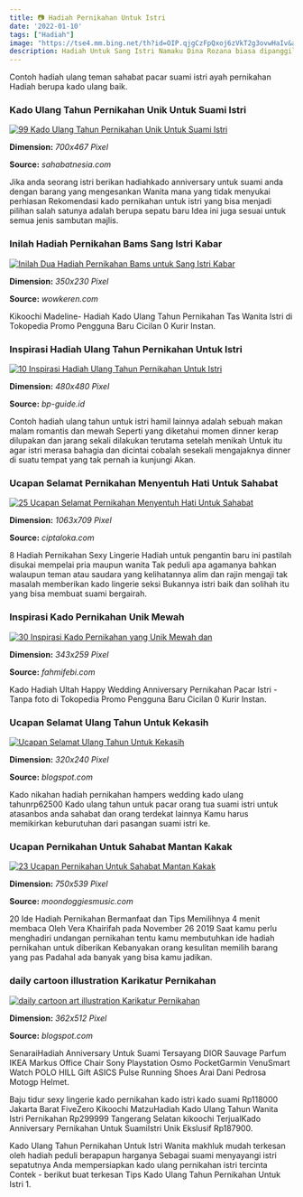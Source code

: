 ```yaml
---
title: 📷 Hadiah Pernikahan Untuk Istri
date: '2022-01-10'
tags: ["Hadiah"]
image: "https://tse4.mm.bing.net/th?id=OIP.qjgCzFpQxoj6zVkT2g3ovwHaIv&amp;pid=15.1"
description: Hadiah Untuk Sang Istri Namaku Dina Rozana biasa dipanggil Dina Aku berasal dari ras Melayu dan tinggal di Kuala Lumpur Malaysia Sehari hari aku bekerja seba
---
```




Contoh hadiah ulang teman sahabat pacar suami istri ayah pernikahan Hadiah berupa kado ulang baik.



### Kado Ulang Tahun Pernikahan Unik Untuk Suami Istri 

[![99 Kado Ulang Tahun Pernikahan Unik Untuk Suami  Istri ](https://sahabatnesia.com/wp-content/uploads/2016/10/coklat.jpg)](https://sahabatnesia.com/wp-content/uploads/2016/10/coklat.jpg)


**Dimension:** _700x467 Pixel_ 

**Source:** _sahabatnesia.com_ 


Jika anda seorang istri berikan hadiahkado anniversary untuk suami anda dengan barang yang mengesankan Wanita mana yang tidak menyukai perhiasan Rekomendasi kado pernikahan untuk istri yang bisa menjadi pilihan salah satunya adalah berupa sepatu baru Idea ini juga sesuai untuk semua jenis sambutan majlis.


### Inilah Hadiah Pernikahan Bams Sang Istri Kabar 

[![Inilah Dua Hadiah Pernikahan Bams untuk Sang Istri  Kabar ](http://www.wowkeren.com/images/news/00045076.jpg)](http://www.wowkeren.com/images/news/00045076.jpg)


**Dimension:** _350x230 Pixel_ 

**Source:** _wowkeren.com_ 


Kikoochi Madeline- Hadiah Kado Ulang Tahun Pernikahan Tas Wanita Istri di Tokopedia Promo Pengguna Baru Cicilan 0 Kurir Instan.


### Inspirasi Hadiah Ulang Tahun Pernikahan Untuk Istri 

[![10 Inspirasi Hadiah Ulang Tahun Pernikahan Untuk Istri ](https://ds393qgzrxwzn.cloudfront.net/resize/m720x480/cat1/img/images/0/hYwG1Kmbez.jpg)](https://ds393qgzrxwzn.cloudfront.net/resize/m720x480/cat1/img/images/0/hYwG1Kmbez.jpg)


**Dimension:** _480x480 Pixel_ 

**Source:** _bp-guide.id_ 


Contoh hadiah ulang tahun untuk istri hamil lainnya adalah sebuah makan malam romantis dan mewah Seperti yang diketahui momen dinner kerap dilupakan dan jarang sekali dilakukan terutama setelah menikah Untuk itu agar istri merasa bahagia dan dicintai cobalah sesekali mengajaknya dinner di suatu tempat yang tak pernah ia kunjungi Akan.


### Ucapan Selamat Pernikahan Menyentuh Hati Untuk Sahabat

[![25 Ucapan Selamat Pernikahan Menyentuh Hati Untuk Sahabat](http://blog.ciptaloka.com/wp-content/uploads/2020/01/2848775.jpg)](http://blog.ciptaloka.com/wp-content/uploads/2020/01/2848775.jpg)


**Dimension:** _1063x709 Pixel_ 

**Source:** _ciptaloka.com_ 


8 Hadiah Pernikahan Sexy Lingerie Hadiah untuk pengantin baru ini pastilah disukai mempelai pria maupun wanita Tak peduli apa agamanya bahkan walaupun teman atau saudara yang kelihatannya alim dan rajin mengaji tak masalah memberikan kado lingerie seksi Bukannya istri baik dan solihah itu yang bisa membuat suami bergairah.


### Inspirasi Kado Pernikahan Unik Mewah 

[![30 Inspirasi Kado Pernikahan yang Unik  Mewah dan ](https://fahmifebi.com/wp-content/uploads/2019/04/kado-untuk-pernikahan-murah-dan-bermanfaat.png)](https://fahmifebi.com/wp-content/uploads/2019/04/kado-untuk-pernikahan-murah-dan-bermanfaat.png)


**Dimension:** _343x259 Pixel_ 

**Source:** _fahmifebi.com_ 


Kado Hadiah Ultah Happy Wedding Anniversary Pernikahan Pacar Istri - Tanpa foto di Tokopedia Promo Pengguna Baru Cicilan 0 Kurir Instan.


### Ucapan Selamat Ulang Tahun Untuk Kekasih

[![Ucapan Selamat Ulang Tahun Untuk Kekasih](http://1.bp.blogspot.com/-70E-Vi0MpPk/Ud049hj2sgI/AAAAAAAAByQ/yYdqjwOMPK8/s320/ucapan+ultah.png)](http://1.bp.blogspot.com/-70E-Vi0MpPk/Ud049hj2sgI/AAAAAAAAByQ/yYdqjwOMPK8/s320/ucapan+ultah.png)


**Dimension:** _320x240 Pixel_ 

**Source:** _blogspot.com_ 


Kado nikahan hadiah pernikahan hampers wedding kado ulang tahunrp62500 Kado ulang tahun untuk pacar orang tua suami istri untuk atasanbos anda sahabat dan orang terdekat lainnya Kamu harus memikirkan keburutuhan dari pasangan suami istri ke.


###  Ucapan Pernikahan Untuk Sahabat Mantan Kakak 

[![ 23 Ucapan Pernikahan Untuk Sahabat Mantan Kakak ](https://moondoggiesmusic.com/wp-content/uploads/2018/08/Kata-kata-mutiara-pernikahan.jpg)](https://moondoggiesmusic.com/wp-content/uploads/2018/08/Kata-kata-mutiara-pernikahan.jpg)


**Dimension:** _750x539 Pixel_ 

**Source:** _moondoggiesmusic.com_ 


20 Ide Hadiah Pernikahan Bermanfaat dan Tips Memilihnya 4 menit membaca Oleh Vera Khairifah pada November 26 2019 Saat kamu perlu menghadiri undangan pernikahan tentu kamu membutuhkan ide hadiah pernikahan untuk diberikan Kebanyakan orang kesulitan memilih barang yang pas Padahal ada banyak yang bisa kamu jadikan.


### daily cartoon illustration Karikatur Pernikahan 

[![daily cartoon art  illustration Karikatur Pernikahan ](http://4.bp.blogspot.com/-Gzh3Eg59GJ4/UoYbE9Yp5bI/AAAAAAAABW8/U4MFkm4DThI/s512/tyaspasca.jpg)](http://4.bp.blogspot.com/-Gzh3Eg59GJ4/UoYbE9Yp5bI/AAAAAAAABW8/U4MFkm4DThI/s512/tyaspasca.jpg)


**Dimension:** _362x512 Pixel_ 

**Source:** _blogspot.com_ 



SenaraiHadiah Anniversary Untuk Suami Tersayang DIOR Sauvage Parfum IKEA Markus Office Chair Sony Playstation Osmo PocketGarmin VenuSmart Watch POLO HILL Gift ASICS Pulse Running Shoes Arai Dani Pedrosa Motogp Helmet.


Baju tidur sexy lingerie kado pernikahan kado istri kado suami Rp118000 Jakarta Barat FiveZero Kikoochi MatzuHadiah Kado Ulang Tahun Wanita Istri Pernikahan Rp299999 Tangerang Selatan kikoochi TerjualKado Anniversary Pernikahan Untuk SuamiIstri Unik Ekslusif Rp187900.


Kado Ulang Tahun Pernikahan Untuk Istri Wanita makhluk mudah terkesan oleh hadiah peduli berapapun harganya Sebagai suami menyayangi istri sepatutnya Anda mempersiapkan kado ulang pernikahan istri tercinta Contek - berikut buat terkesan Tips Kado Ulang Tahun Pernikahan Untuk Istri 1.




